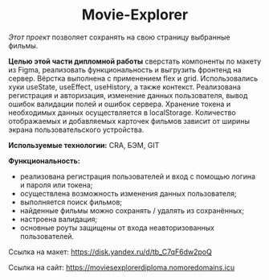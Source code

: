 <h1 align="center">Movie-Explorer</h1>

*Этот проект* позволяет сохранять на свою страницу выбранные фильмы.

**Целью этой части дипломной работы** сверстать компоненты по макету из Figma, реализовать функциональность и выгрузить фронтенд на сервер. 
Вёрстка выполнена с применением flex и grid. Использовались хуки useState, useEffect, useHistory, а также контекст.
Реализована регистрация и авторизация, изменение данных пользователя, вывод ошибок валидации полей и ошибок сервера. 
Хранение токена и необходимых данных осуществляется в localStorage. Количество отображаемых и добавляемых карточек фильмов зависит от ширины экрана пользовательского устройства.

**Используемые технологии:**
CRA, БЭМ, GIT

**Функциональность:**

- реализована регистрация пользователей и вход с помощью логина и пароля или токена;
- осуществлена возможность изменения данных пользователя; 
- выполняется поиск фильмов;
- найденные фильмы можно сохранять / удалять из сохранённых;
- настроена валидация;
- основные роуты защищены от входа неавторизованных пользователей.

Ссылка на макет: https://disk.yandex.ru/d/tb_C7qF6dw2poQ

Ссылка на сайт: https://moviesexplorerdiploma.nomoredomains.icu
